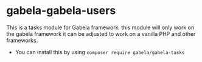 # gabela-gabela-users
This is a tasks module for Gabela framework. this module will only work on the gabela framework it can be adjusted to work on a vanilla PHP and other frameworks.

- You can install this by using `composer require gabela/gabela-tasks`
